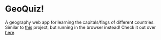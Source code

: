 # GeoQuiz!
A geography web app for learning the capitals/flags of different countries. Similar to [this](https://github.com/filipni/capitals-and-flags) project, but running in the browser instead!
Check it out over [here](https://filipni.github.io/geoquiz/).
